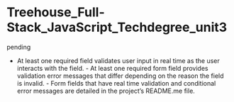 # Treehouse_Full-Stack_JavaScript_Techdegree_unit3
pending



   - At least one required field validates user input in real time as the user interacts with the field.
    - At least one required form field provides validation error messages that differ depending on the reason the field is invalid.
    - Form fields that have real time validation and conditional error messages are detailed in the project’s README.me file.
